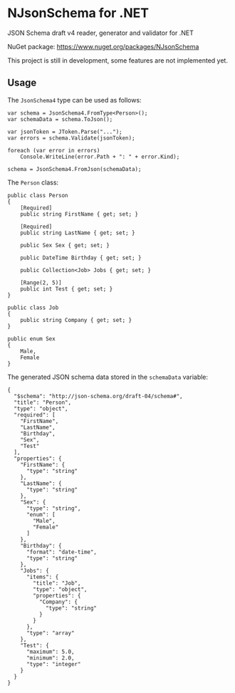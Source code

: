 NJsonSchema for .NET
====================

JSON Schema draft v4 reader, generator and validator for .NET

NuGet package: https://www.nuget.org/packages/NJsonSchema

This project is still in development, some features are not implemented yet. 

## Usage

The `JsonSchema4` type can be used as follows: 

    var schema = JsonSchema4.FromType<Person>();
    var schemaData = schema.ToJson();

    var jsonToken = JToken.Parse("...");
    var errors = schema.Validate(jsonToken);

    foreach (var error in errors)
        Console.WriteLine(error.Path + ": " + error.Kind);

    schema = JsonSchema4.FromJson(schemaData);

The `Person` class: 

    public class Person
    {
        [Required]
        public string FirstName { get; set; }

        [Required]
        public string LastName { get; set; }

        public Sex Sex { get; set; }

        public DateTime Birthday { get; set; }

        public Collection<Job> Jobs { get; set; }

        [Range(2, 5)]
        public int Test { get; set; }
    }

    public class Job
    {
        public string Company { get; set; }
    }

    public enum Sex
    {
        Male, 
        Female
    }
  
The generated JSON schema data stored in the `schemaData` variable: 
  
    {
      "$schema": "http://json-schema.org/draft-04/schema#",
      "title": "Person",
      "type": "object",
      "required": [
        "FirstName",
        "LastName",
        "Birthday",
        "Sex",
        "Test"
      ],
      "properties": {
        "FirstName": {
          "type": "string"
        },
        "LastName": {
          "type": "string"
        },
        "Sex": {
          "type": "string",
          "enum": [
            "Male",
            "Female"
          ]
        },
        "Birthday": {
          "format": "date-time",
          "type": "string"
        },
        "Jobs": {
          "items": {
            "title": "Job",
            "type": "object",
            "properties": {
              "Company": {
                "type": "string"
              }
            }
          },
          "type": "array"
        },
        "Test": {
          "maximum": 5.0,
          "minimum": 2.0,
          "type": "integer"
        }
      }
    }

